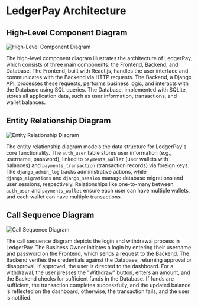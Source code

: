 # LedgerPay Architecture

## High-Level Component Diagram

![High-Level Component Diagram](diagrams/component_diagram.jpg)

The high-level component diagram illustrates the architecture of LedgerPay, which consists of three main components: the Frontend, Backend, and Database. The Frontend, built with React.js, handles the user interface and communicates with the Backend via HTTP requests. The Backend, a Django API, processes these requests, performs business logic, and interacts with the Database using SQL queries. The Database, implemented with SQLite, stores all application data, such as user information, transactions, and wallet balances.

## Entity Relationship Diagram

![Entity Relationship Diagram](diagrams/entity_diagram.jpg)

The entity relationship diagram models the data structure for LedgerPay's core functionality. The `auth_user` table stores user information (e.g., username, password), linked to `payments_wallet` (user wallets with balances) and `payments_transaction` (transaction records) via foreign keys. The `django_admin_log` tracks administrative actions, while `django_migrations` and `django_session` manage database migrations and user sessions, respectively. Relationships like one-to-many between `auth_user` and `payments_wallet` ensure each user can have multiple wallets, and each wallet can have multiple transactions.

## Call Sequence Diagram

![Call Sequence Diagram](diagrams/sequence_diagram.jpg)

The call sequence diagram depicts the login and withdrawal process in LedgerPay. The Business Owner initiates a login by entering their username and password on the Frontend, which sends a request to the Backend. The Backend verifies the credentials against the Database, returning approval or disapproval. If approved, the user is directed to the dashboard. For a withdrawal, the user presses the "Withdraw" button, enters an amount, and the Backend checks for sufficient funds in the Database. If funds are sufficient, the transaction completes successfully, and the updated balance is reflected on the dashboard; otherwise, the transaction fails, and the user is notified.